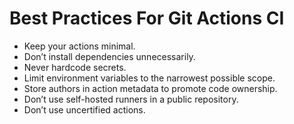 # Best Practices For Git Actions CI

- Keep your actions minimal.
- Don’t install dependencies unnecessarily.
- Never hardcode secrets.
- Limit environment variables to the narrowest possible scope.
- Store authors in action metadata to promote code ownership.
- Don’t use self-hosted runners in a public repository.
- Don’t use uncertified actions.
